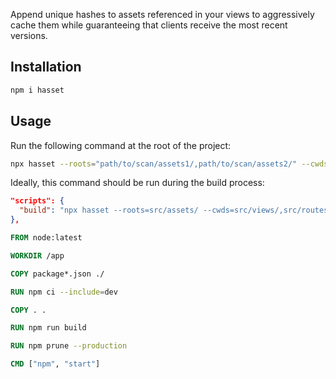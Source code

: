 Append unique hashes to assets referenced in your views to aggressively cache them while guaranteeing that clients receive the most recent versions.

## Installation

```bash
npm i hasset
```

## Usage

Run the following command at the root of the project:

```bash
npx hasset --roots="path/to/scan/assets1/,path/to/scan/assets2/" --cwds="views/path/to/append/hashes1/,views/path/to/append/hashes2/"
```

Ideally, this command should be run during the build process:

```json
"scripts": {
  "build": "npx hasset --roots=src/assets/ --cwds=src/views/,src/routes/",
},
```

```dockerfile
FROM node:latest

WORKDIR /app

COPY package*.json ./

RUN npm ci --include=dev

COPY . .

RUN npm run build

RUN npm prune --production

CMD ["npm", "start"]
```
